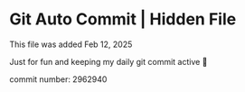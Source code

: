 # Git Auto Commit | Hidden File

This file was added Feb 12, 2025

Just for fun and keeping my daily git commit active 🤪

commit number: 2962940
